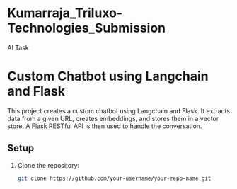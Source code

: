 # Kumarraja_Triluxo-Technologies_Submission
AI Task 

# Custom Chatbot using Langchain and Flask

This project creates a custom chatbot using Langchain and Flask. It extracts data from a given URL, creates embeddings, and stores them in a vector store. A Flask RESTful API is then used to handle the conversation.

## Setup

1. Clone the repository:
   ```bash
   git clone https://github.com/your-username/your-repo-name.git
